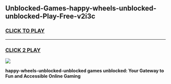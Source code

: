 
## Unblocked-Games-happy-wheels-unblocked-unblocked-Play-Free-v2i3c
<h3>
<a href="https://premium76.site?title=happy-wheels-unblocked-unblocked&ref=20M">CLICK TO PLAY</a></h3>
<hr>

<h3>
<a href="https://premium76.site?title=happy-wheels-unblocked-unblocked&ref=20M">CLICK 2 PLAY</a>
  
</h3>

<a href="https://premium76.site?title=happy-wheels-unblocked-unblocked&ref=19M"><img src="https://clearcache.store/games.png"></a>


**happy-wheels-unblocked-unblocked games unblocked: Your Gateway to Fun and Accessible Online Gaming**
